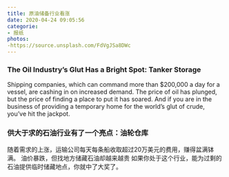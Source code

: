 ```yaml
---
title: 原油储备行业看涨
date: 2020-04-24 09:05:56
categorie: 
- 报纸
photos: 
-https://source.unsplash.com/FdVgJSa8DWc
---
```

### The Oil Industry’s Glut Has a Bright Spot: Tanker Storage
Shipping companies, which can command more than $200,000 a day for a vessel, are cashing in on increased demand.
The price of oil has plunged, but the price of finding a place to put it has soared.
And if you are in the business of providing a temporary home for the world’s glut of crude, you’ve hit the jackpot.

###  供大于求的石油行业有了一个亮点：油轮仓库
随着需求的上涨，运输公司每天每条船收取超过20万美元的费用，赚得盆满钵满。
油价暴跌，但找地方储藏石油却越来越贵
如果你处于这个行业，能为过剩的石油提供临时储藏地点，你就中了大奖了。
